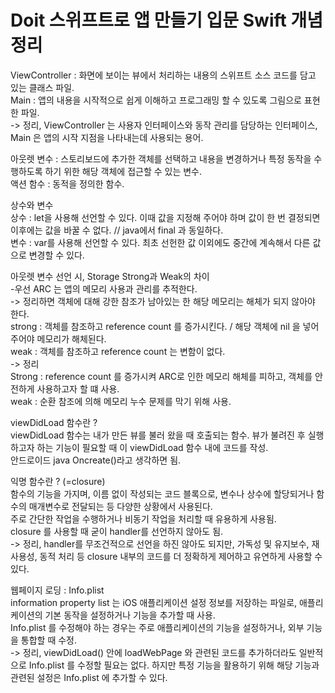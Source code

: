 # Doit 스위프트로 앱 만들기 입문 Swift 개념 정리</br>

ViewController : 화면에 보이는 뷰에서 처리하는 내용의 스위프트 소스 코드를 담고 있는 클래스 파일. </br>
Main : 앱의 내용을 시작적으로 쉽게 이해하고 프로그래밍 할 수 있도록 그림으로 표현한 파일.</br>
-> 정리, ViewController 는 사용자 인터페이스와 동작 관리를 담당하는 인터페이스, Main 은 앱의 시작 지점을 나타내는데 사용되는 용어.</br>

아웃렛 변수 : 스토리보드에 추가한 객체를 선택하고 내용을 변경하거나 특정 동작을 수행하도록 하기 위한 해당 객체에 접근할 수 있는 변수.</br>
액션 함수 : 동적을 정의한 함수.</br>

상수와 변수</br>
상수 : let을 사용해 선언할 수 있다. 이때 값을 지정해 주어야 하며 값이 한 번 결정되면 이후에는 값을 바꿀 수 없다. // java에서 final 과 동일하다.</br>
변수 : var를 사용해 선언할 수 있다. 최초 선헌한 값 이외에도 중간에 계속해서 다른 값으로 변경할 수 있다.</br>

아웃렛 변수 선언 시, Storage Strong과 Weak의 차이</br>
 -우선 ARC 는 앱의 메모리 사용과 관리를 추적한다.</br> 
-> 정리하면 객체에 대해 강한 참조가 남아있는 한 해당 메모리는 해체가 되지 않아야 한다.</br>
strong : 객체를 참조하고 reference count 를 증가시킨다. / 해당 객체에 nil 을 넣어주어야 메모리가 해체된다.</br>
weak : 객체를 참조하고 reference count 는 변함이 없다.</br>
-> 정리</br>
     Strong : reference count 를 증가시켜 ARC로 인한 메모리 해체를 피하고, 객체를 안전하게 사용하고자 할 떄 사용.</br>
     weak : 순환 참조에 의해 메모리 누수 문제를 막기 위해 사용.</br>

viewDidLoad 함수란 ?</br>
viewDidLoad 함수는 내가 만든 뷰를 불러 왔을 때 호출되는 함수. 뷰가 불려진 후 실행하고자 하는 기능이 필요할 때 이 viewDidLoad 함수 내에 코드를 작성.</br>
안드로이드 java Oncreate()라고 생각하면 됨.</br>

익명 함수란 ? (=closure) </br>
함수의 기능을 가지며, 이름 없이 작성되는 코드 블록으로, 변수나 상수에 할당되거나 함수의 매개변수로 전달되는 등 다양한 상황에서 사용된다.</br>
주로 간단한 작업을 수행하거나 비동기 작업을 처리할 때 유용하게 사용됨.</br> 
closure 를 사용할 때 굳이 handler를 선언하지 않아도 됨.</br>
-> 정리, handler를 무조건적으로 선언을 하진 않아도 되지만, 가독성 및 유지보수, 재사용성, 동적 처리 등 closure 내부의 코드를 더 정확하게 제어하고 유연하게 사용할 수 있다.</br>

웹페이지 로딩 : Info.plist</br>
information property list 는 iOS 애플리케이션 설정 정보를 저장하는 파일로, 애플리케이션의 기본 동작을 설정하거나 기능을 추가할 때 사용. </br>
Info.plist 를 수정해야 하는 경우는 주로 애플리케이션의 기능을 설정하거나, 외부 기능을 통합할 때 수정.</br>
-> 정리, viewDidLoad() 안에 loadWebPage 와 관련된 코드를 추가하더라도 일반적으로 Info.plist 를 수정할 필요는 없다. 하지만 특정 기능을 활용하기 위해 해당 기능과 관련된 설정은 Info.plist 에 추가할 수 있다.</br>

